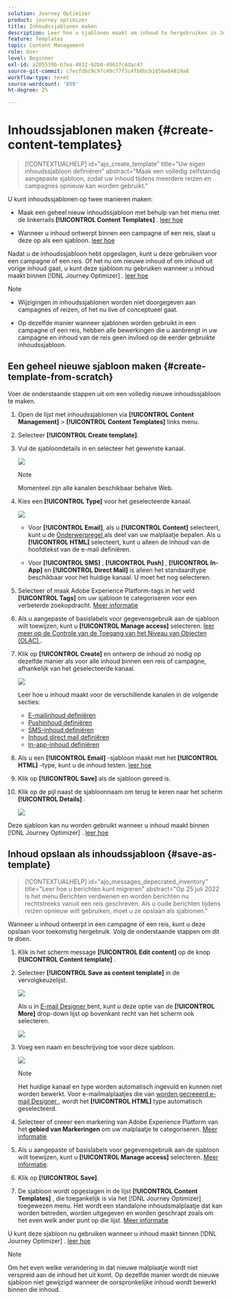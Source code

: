 ```yaml
---
solution: Journey Optimizer
product: journey optimizer
title: Inhoudssjablonen maken
description: Leer hoe u sjablonen maakt om inhoud te hergebruiken in Journey Optimizer-campagnes en -reizen
feature: Templates
topic: Content Management
role: User
level: Beginner
exl-id: a205539b-b7ea-4832-92b0-49637c4dac47
source-git-commit: c7ecfdbc9c97c49c77f3c4fb8bcb1656e04819a8
workflow-type: tm+mt
source-wordcount: '659'
ht-degree: 2%

---
```


# Inhoudssjablonen maken {#create-content-templates}

>[!CONTEXTUALHELP]
>id="ajo_create_template"
>title="Uw eigen inhoudssjabloon definiëren"
>abstract="Maak een volledig zelfstandig aangepaste sjabloon, zodat uw inhoud tijdens meerdere reizen en campagnes opnieuw kan worden gebruikt."

U kunt inhoudssjablonen op twee manieren maken:

* Maak een geheel nieuw inhoudssjabloon met behulp van het menu met de linkerrails **[!UICONTROL Content Templates]** . [ leer hoe ](#create-template-from-scratch)

* Wanneer u inhoud ontwerpt binnen een campagne of een reis, slaat u deze op als een sjabloon. [ leer hoe ](#save-as-template)

Nadat u de inhoudssjabloon hebt opgeslagen, kunt u deze gebruiken voor een campagne of een reis. Of het nu om nieuwe inhoud of om inhoud uit vorige inhoud gaat, u kunt deze sjabloon nu gebruiken wanneer u inhoud maakt binnen [!DNL Journey Optimizer] . [ leer hoe ](#use-content-templates)

>[!NOTE]
>
>* Wijzigingen in inhoudssjablonen worden niet doorgegeven aan campagnes of reizen, of het nu live of conceptueel gaat.
>
>* Op dezelfde manier wanneer sjablonen worden gebruikt in een campagne of een reis, hebben alle bewerkingen die u aanbrengt in uw campagne en inhoud van de reis geen invloed op de eerder gebruikte inhoudssjabloon.

## Een geheel nieuwe sjabloon maken {#create-template-from-scratch}

Voer de onderstaande stappen uit om een volledig nieuwe inhoudssjabloon te maken.

1. Open de lijst met inhoudssjablonen via **[!UICONTROL Content Management]** > **[!UICONTROL Content Templates]** links menu.

1. Selecteer **[!UICONTROL Create template]**.

1. Vul de sjabloondetails in en selecteer het gewenste kanaal.

   ![](assets/content-template-channels.png)

   >[!NOTE]
   >
   >Momenteel zijn alle kanalen beschikbaar behalve Web.

1. Kies een **[!UICONTROL Type]** voor het geselecteerde kanaal.

   ![](assets/content-template-type.png)

   * Voor **[!UICONTROL Email]**, als u **[!UICONTROL Content]** selecteert, kunt u de [ Onderwerpregel ](../email/create-email.md#define-email-content) als deel van uw malplaatje bepalen. Als u **[!UICONTROL HTML]** selecteert, kunt u alleen de inhoud van de hoofdtekst van de e-mail definiëren.

   * Voor **[!UICONTROL SMS]** , **[!UICONTROL Push]** , **[!UICONTROL In-App]** en **[!UICONTROL Direct Mail]** is alleen het standaardtype beschikbaar voor het huidige kanaal. U moet het nog selecteren.

1. Selecteer of maak Adobe Experience Platform-tags in het veld **[!UICONTROL Tags]** om uw sjabloon te categoriseren voor een verbeterde zoekopdracht. [Meer informatie](../start/search-filter-categorize.md#tags)

1. Als u aangepaste of basislabels voor gegevensgebruik aan de sjabloon wilt toewijzen, kunt u **[!UICONTROL Manage access]** selecteren. [ leer meer op de Controle van de Toegang van het Niveau van Objecten (OLAC) ](../administration/object-based-access.md).

1. Klik op **[!UICONTROL Create]** en ontwerp de inhoud zo nodig op dezelfde manier als voor alle inhoud binnen een reis of campagne, afhankelijk van het geselecteerde kanaal.

   ![](assets/content-template-edition.png)

   Leer hoe u inhoud maakt voor de verschillende kanalen in de volgende secties:
   * [E-mailinhoud definiëren](../email/get-started-email-design.md)
   * [Pushinhoud definiëren](../push/design-push.md)
   * [SMS-inhoud definiëren](../sms/create-sms.md#sms-content)
   * [Inhoud direct mail definiëren](../direct-mail/create-direct-mail.md)
   * [In-app-inhoud definiëren](../in-app/design-in-app.md)

1. Als u een **[!UICONTROL Email]** -sjabloon maakt met het **[!UICONTROL HTML]** -type, kunt u de inhoud testen. [ leer hoe ](#test-template)

1. Klik op **[!UICONTROL Save]** als de sjabloon gereed is.

1. Klik op de pijl naast de sjabloonnaam om terug te keren naar het scherm **[!UICONTROL Details]** .

   ![](assets/content-template-back.png)

Deze sjabloon kan nu worden gebruikt wanneer u inhoud maakt binnen [!DNL Journey Optimizer] . [ leer hoe ](#use-content-templates)

## Inhoud opslaan als inhoudssjabloon {#save-as-template}

>[!CONTEXTUALHELP]
>id="ajo_messages_depecrated_inventory"
>title="Leer hoe u berichten kunt migreren"
>abstract="Op 25 juli 2022 is het menu Berichten verdwenen en worden berichten nu rechtstreeks vanuit een reis geschreven. Als u oude berichten tijdens reizen opnieuw wilt gebruiken, moet u ze opslaan als sjablonen."

Wanneer u inhoud ontwerpt in een campagne of een reis, kunt u deze opslaan voor toekomstig hergebruik. Volg de onderstaande stappen om dit te doen.

1. Klik in het scherm message **[!UICONTROL Edit content]** op de knop **[!UICONTROL Content template]** .

1. Selecteer **[!UICONTROL Save as content template]** in de vervolgkeuzelijst.

   ![](assets/content-template-button-save.png)

   Als u in [ E-mail Designer ](../email/get-started-email-design.md) bent, kunt u deze optie van de **[!UICONTROL More]** drop-down lijst op bovenkant recht van het scherm ook selecteren.

   ![](assets/content-template-more-button-save.png)

1. Voeg een naam en beschrijving toe voor deze sjabloon.

   ![](assets/content-template-name.png)

   >[!NOTE]
   >
   >Het huidige kanaal en type worden automatisch ingevuld en kunnen niet worden bewerkt. Voor e-mailmalplaatjes die van [ worden gecreeerd e-mail Designer ](../email/get-started-email-design.md), wordt het **[!UICONTROL HTML]** type automatisch geselecteerd.

1. Selecteer of creeer een markering van Adobe Experience Platform van het **gebied van Markeringen** om uw malplaatje te categoriseren. [Meer informatie](../start/search-filter-categorize.md#tags)

1. Als u aangepaste of basislabels voor gegevensgebruik aan de sjabloon wilt toewijzen, kunt u **[!UICONTROL Manage access]** selecteren. [Meer informatie](../administration/object-based-access.md).

1. Klik op **[!UICONTROL Save]**.

1. De sjabloon wordt opgeslagen in de lijst **[!UICONTROL Content Templates]** , die toegankelijk is via het [!DNL Journey Optimizer] toegewezen menu. Het wordt een standalone inhoudsmalplaatje dat kan worden betreden, worden uitgegeven en worden geschrapt zoals om het even welk ander punt op die lijst. [Meer informatie](#access-manage-templates)

U kunt deze sjabloon nu gebruiken wanneer u inhoud maakt binnen [!DNL Journey Optimizer] . [ leer hoe ](#use-content-templates)

>[!NOTE]
>
>Om het even welke verandering in dat nieuwe malplaatje wordt niet verspreid aan de inhoud het uit komt. Op dezelfde manier wordt de nieuwe sjabloon niet gewijzigd wanneer de oorspronkelijke inhoud wordt bewerkt binnen die inhoud.
